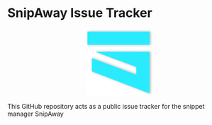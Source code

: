 # SnipAway Issue Tracker

<p align="center">
  <img src="https://raw.githubusercontent.com/Futureglobe/SnipAway_IssueTracker/master/SnipAwayLogo.png" width="150"/>
</p>


This GitHub repository acts as a public issue tracker for the snippet manager SnipAway
